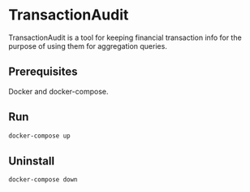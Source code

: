 # TransactionAudit

TransactionAudit is a tool for keeping financial transaction info for the purpose of using them for aggregation queries.

## Prerequisites
Docker and docker-compose.

## Run

```bash
docker-compose up
```

## Uninstall

```bash
docker-compose down
```